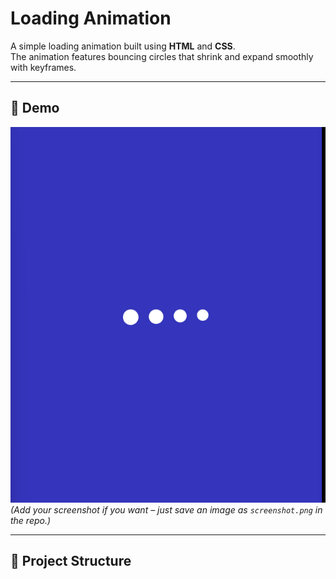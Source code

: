 # Loading Animation

A simple loading animation built using **HTML** and **CSS**.  
The animation features bouncing circles that shrink and expand smoothly with keyframes.

---

## 🚀 Demo
![Loading Animation Screenshot](screenshot.png)  
*(Add your screenshot if you want – just save an image as `screenshot.png` in the repo.)*

---

## 📂 Project Structure
